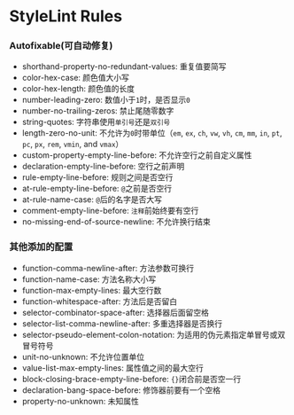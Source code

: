 # StyleLint Rules

### Autofixable(可自动修复)
+ shorthand-property-no-redundant-values: 重复值要简写
+ color-hex-case: 颜色值大小写
+ color-hex-length: 颜色值的长度
+ number-leading-zero: 数值小于`1`时，是否显示`0`
+ number-no-trailing-zeros: 禁止尾随零数字
+ string-quotes: 字符串使用`单引号`还是`双引号`
+ length-zero-no-unit: 不允许为`0`时带单位（`em`, `ex`, `ch`, `vw`, `vh`, `cm`, `mm`, `in`, `pt`, `pc`, `px`, `rem`, `vmin`, and `vmax`）
+ custom-property-empty-line-before: 不允许空行之前自定义属性
+ declaration-empty-line-before: 空行之前声明
+ rule-empty-line-before: 规则之间是否空行
+ at-rule-empty-line-before: `@`之前是否空行
+ at-rule-name-case: `@`后的名字是否大写
+ comment-empty-line-before: `注释`前始终要有空行
+ no-missing-end-of-source-newline: 不允许换行结束

### 其他添加的配置
+ function-comma-newline-after: 方法参数可换行
+ function-name-case: 方法名称大小写
+ function-max-empty-lines: 最大空行数
+ function-whitespace-after: 方法后是否留白
+ selector-combinator-space-after: 选择器后面留空格
+ selector-list-comma-newline-after: 多重选择器是否换行
+ selector-pseudo-element-colon-notation: 为适用的伪元素指定单冒号或双冒号符号
+ unit-no-unknown: 不允许位置单位
+ value-list-max-empty-lines: 属性值之间的最大空行
+ block-closing-brace-empty-line-before: `{}`闭合前是否空一行
+ declaration-bang-space-before: 修饰器前要有一个空格
+ property-no-unknown: 未知属性
